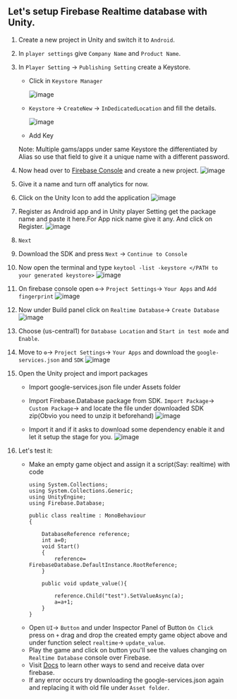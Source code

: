 ## Let's setup Firebase Realtime database with Unity.

1. Create a new project in Unity and switch it to `Android`.
2. In `player settings` give `Company Name` and `Product Name`.
3. In `Player Setting` -> `Publishing Setting` create a Keystore.
    - Click in `Keystore Manager` 
     
      ![image](https://user-images.githubusercontent.com/43271546/111471138-9449de80-874e-11eb-8ac3-fe8d7c4f4197.png)
    
    - `Keystore` -> `CreateNew` -> `InDedicatedLocation` and fill the details.
      
      ![image](https://user-images.githubusercontent.com/43271546/111471633-1c2fe880-874f-11eb-9784-6bef164f90d6.png)

    - Add Key
    
    Note: Multiple gams/apps under same Keystore the differentiated by Alias so use that field to give it a unique name with a different password.
    
4. Now head over to [Firebase Console](https://console.firebase.google.com/) and create a new project.
  ![image](https://user-images.githubusercontent.com/43271546/111472412-edfed880-874f-11eb-88c2-d1008e5daa1e.png)

5. Give it a name and turn off analytics for now.
6. Click on the Unity Icon to add the application
    ![image](https://user-images.githubusercontent.com/43271546/111473895-80ec4280-8751-11eb-9ea9-74a91f0d7261.png)

7. Register as Android app and in Unity player Setting get the package name and paste it here.For App nick name give it any. And click on Register.
    ![image](https://user-images.githubusercontent.com/43271546/111474470-1ee00d00-8752-11eb-8d9a-274d0ec310ad.png)

8. `Next` 

9. Download the SDK and press `Next` -> `Continue to Console`

10. Now open the terminal and type `keytool -list -keystore </PATH to your generated keystore>`
    ![image](https://user-images.githubusercontent.com/43271546/111482342-d298cb00-8759-11eb-8c2b-09e1a5fcde18.png)

11. On firebase console open `⚙️`-> `Project Settings`-> `Your Apps` and `Add fingerprint`
    ![image](https://user-images.githubusercontent.com/43271546/111483074-797d6700-875a-11eb-9d51-ef56fe927047.png)

12. Now under Build panel click on `Realtime Database`-> `Create Database`
    ![image](https://user-images.githubusercontent.com/43271546/111483479-d1b46900-875a-11eb-9bf8-916d9179dbad.png)

13. Choose (us-central1) for `Database Location` and `Start in test mode` and `Enable`.
14. Move to `⚙️`-> `Project Settings`-> `Your Apps` and download the `google-services.json` and `SDK`
    ![image](https://user-images.githubusercontent.com/43271546/111484461-ca418f80-875b-11eb-931a-decb2a04b9a7.png)

15. Open the Unity project and import packages
    - Import google-services.json file under Assets folder
    - Import Firebase.Database package from SDK. `Import Package`-> `Custom Package`-> and locate the file under downloaded SDK zip(Obvio you need to unzip it beforehand)
        ![image](https://user-images.githubusercontent.com/43271546/111485414-9b77e900-875c-11eb-8f88-22daf782b4e9.png)
    
    - Import it and if it asks to download some dependency enable it and let it setup the stage for you.
        ![image](https://user-images.githubusercontent.com/43271546/111485820-f7db0880-875c-11eb-8d03-1096509b5ba3.png)

16. Let's test it:
    - Make an empty game object and assign it a script(Say: realtime) with code
        ```
        using System.Collections;
        using System.Collections.Generic;
        using UnityEngine;
        using Firebase.Database;

        public class realtime : MonoBehaviour
        {

            DatabaseReference reference;
            int a=0;
            void Start()
            {
                reference= FirebaseDatabase.DefaultInstance.RootReference;   
            }

            public void update_value(){

                reference.Child("test").SetValueAsync(a);
                a=a+1;
            }
        }

        ```
    -  Open `UI`-> `Button` and under Inspector Panel of Button `On Click` press on `+` drag and drop the created empty game object above and under function select `realtime`-> `update_value`.
    -  Play the game and click on button you'll see the values changing on `Realtime Database` console over Firebase.
    -  Visit [Docs](https://firebase.google.com/docs/database/unity/save-data) to learn other ways to send and receive data over firebase.
    -  If any error occurs try downloading the google-services.json again and replacing it with old file under `Asset folder`. 
